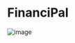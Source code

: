 # FinanciPal
![image](https://github.com/prosenjit07/FinanciPal/assets/98583038/362990dc-70f2-40a2-acc2-adc4ca8ef482)
